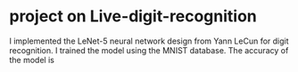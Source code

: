 # project on Live-digit-recognition
I implemented the LeNet-5 neural network design from Yann LeCun for digit recognition.
I trained the model using the MNIST database.
The accuracy of the model is
